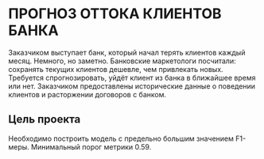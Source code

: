 # ПРОГНОЗ ОТТОКА КЛИЕНТОВ БАНКА
Заказчиком выступает банк, который начал терять клиентов каждый месяц. Немного, но заметно. Банковские маркетологи посчитали: сохранять текущих клиентов дешевле, чем привлекать новых. Требуется спрогнозировать, уйдёт клиент из банка в ближайшее время или нет. Заказчиком предоставлены исторические данные о поведении клиентов и расторжении договоров с банком.

## Цель проекта
Необходимо построить модель с предельно большим значением F1-меры. Минимальный порог метрики 0.59.
